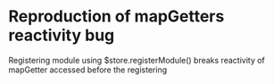 # Reproduction of mapGetters reactivity bug

Registering module using $store.registerModule() breaks reactivity of mapGetter accessed before the registering